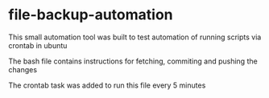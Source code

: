 # file-backup-automation
This small automation tool was built to test automation of running scripts via crontab in ubuntu

The bash file contains instructions for fetching, commiting and pushing the changes

The crontab task was added to run this file every 5 minutes
 
